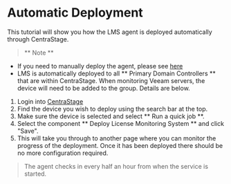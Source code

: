 # Automatic Deployment

This tutorial will show you how the LMS agent is deployed automatically through CentraStage.
> ** Note **
-  If you need to manually deploy the agent, please see [here](/lms/manualdeployment)
-  LMS is automatically deployed to all ** Primary Domain Controllers ** that are within CentraStage. When monitoring Veeam servers, the device will need to be added to the group. Details are below.

1. Login into [CentraStage](https://centrastage.net/csm/)
2. Find the device you wish to deploy using the search bar at the top.
3. Make sure the device is selected and select ** Run a quick job **.
4. Select the component ** Deploy License Monitoring System ** and click "Save".
5. This will take you through to another page where you can monitor the progress of the deployment. Once it has been deployed there should be no more configuration required.

> The agent checks in every half an hour from when the service is started. 

